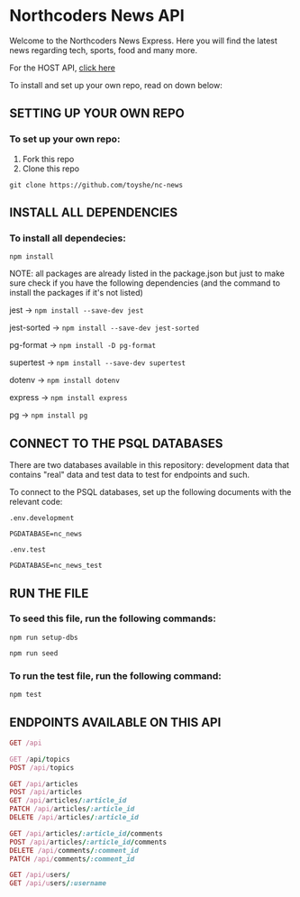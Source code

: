 
# Northcoders News API

Welcome to the Northcoders News Express. Here you will find the latest news regarding tech, sports, food and many more.

For the HOST API, [click here](https://nc-news-a0hr.onrender.com/)

To install and set up your own repo, read on down below:

## SETTING UP YOUR OWN REPO

### To set up your own repo:

1. Fork this repo
2. Clone this repo

```
git clone https://github.com/toyshe/nc-news
```


## INSTALL ALL DEPENDENCIES

### To install all dependecies:

`npm install`

NOTE: all packages are already listed in the package.json but just to make sure check if you have the following dependencies (and the command to install the packages if it's not listed)

jest -> `npm install --save-dev jest`

jest-sorted -> `npm install --save-dev jest-sorted`

pg-format -> `npm install -D pg-format`

supertest -> `npm install --save-dev supertest`

dotenv -> `npm install dotenv`

express -> `npm install express`

pg -> `npm install pg`


## CONNECT TO THE PSQL DATABASES

There are two databases available in this repository: development data that contains "real" data and test data to test for endpoints and such.

To connect to the PSQL databases, set up the following documents with the relevant code:

`.env.development`

```
PGDATABASE=nc_news
```

`.env.test`

```
PGDATABASE=nc_news_test
```

## RUN THE FILE

### To seed this file, run the following commands:

`npm run setup-dbs`

`npm run seed`

### To run the test file, run the following command:

`npm test`


## ENDPOINTS AVAILABLE ON THIS API

```ruby
GET /api

GET /api/topics
POST /api/topics

GET /api/articles
POST /api/articles
GET /api/articles/:article_id
PATCH /api/articles/:article_id
DELETE /api/articles/:article_id

GET /api/articles/:article_id/comments
POST /api/articles/:article_id/comments
DELETE /api/comments/:comment_id
PATCH /api/comments/:comment_id

GET /api/users/
GET /api/users/:username

```

